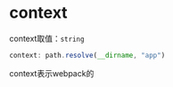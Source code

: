 # context

context取值：`string`

```js
context: path.resolve(__dirname, "app")
```

context表示webpack的


